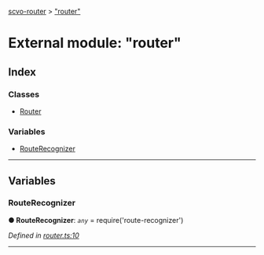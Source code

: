 [scvo-router](../README.md) > ["router"](../modules/_router_.md)



# External module: "router"

## Index

### Classes

* [Router](../classes/_router_.router.md)


### Variables

* [RouteRecognizer](_router_.md#routerecognizer)



---
## Variables
<a id="routerecognizer"></a>

###  RouteRecognizer

**●  RouteRecognizer**:  *`any`*  =  require('route-recognizer')

*Defined in [router.ts:10](https://github.com/scvodigital/scvo-router/blob/627f4b0/src/router.ts#L10)*





___


